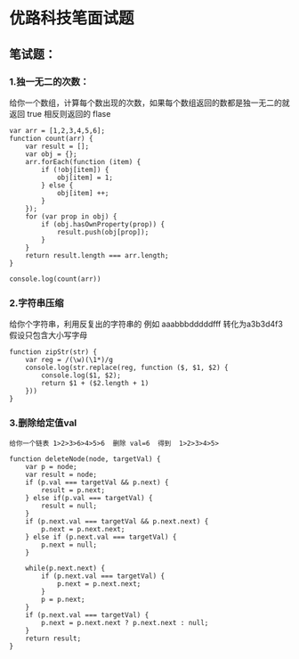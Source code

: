 # 优路科技笔面试题

## 笔试题：
### 1.独一无二的次数：
给你一个数组，计算每个数出现的次数，如果每个数组返回的数都是独一无二的就返回  true  相反则返回的 flase
```
var arr = [1,2,3,4,5,6];
function count(arr) {
    var result = [];
    var obj = {};
    arr.forEach(function (item) {
        if (!obj[item]) {
            obj[item] = 1;
        } else {
            obj[item] ++;
        }
    });
    for (var prop in obj) {
        if (obj.hasOwnProperty(prop)) {
            result.push(obj[prop]);
        }
    }     
    return result.length === arr.length;
}

console.log(count(arr))
```

### 2.字符串压缩
给你个字符串，利用反复出的字符串的  例如  aaabbbdddddfff  转化为a3b3d4f3
假设只包含大小写字母
```
function zipStr(str) {
    var reg = /(\w)(\1*)/g
    console.log(str.replace(reg, function ($, $1, $2) {
        console.log($1, $2);
        return $1 + ($2.length + 1)
    }))
} 
```



### 3.删除给定值val
	给你一个链表 1>2>3>6>4>5>6  删除 val=6  得到  1>2>3>4>5>
```
function deleteNode(node, targetVal) {
    var p = node;
    var result = node;
    if (p.val === targetVal && p.next) {
        result = p.next;
    } else if(p.val === targetVal) {
        result = null;
    }
    if (p.next.val === targetVal && p.next.next) {
        p.next = p.next.next;
    } else if (p.next.val === targetVal) {
        p.next = null;
    }

    while(p.next.next) {
        if (p.next.val === targetVal) {
            p.next = p.next.next;
        }
        p = p.next;
    }
    if (p.next.val === targetVal) {
        p.next = p.next.next ? p.next.next : null;
    } 
    return result;
} 
```

